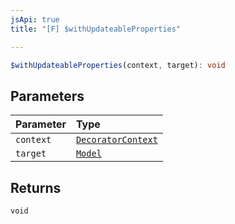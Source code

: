 ```yaml
---
jsApi: true
title: "[F] $withUpdateableProperties"

---
```

```ts
$withUpdateableProperties(context, target): void
```

## Parameters

| Parameter | Type |
| :------ | :------ |
| `context` | [`DecoratorContext`](../interfaces/DecoratorContext.md) |
| `target` | [`Model`](../interfaces/Model.md) |

## Returns

`void`
